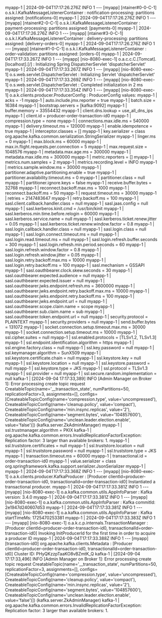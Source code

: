 myapp-1      | 2024-09-04T17:17:26.276Z  INFO 1 --- [myapp] [ntainer#0-0-C-1] o.s.k.l.KafkaMessageListenerContainer    : notification-processing: partitions assigned: [notifications-0]
myapp-1      | 2024-09-04T17:17:26.276Z  INFO 1 --- [myapp] [ntainer#2-0-C-1] o.s.k.l.KafkaMessageListenerContainer    : payment-processing: partitions assigned: [payments-0]
myapp-1      | 2024-09-04T17:17:26.276Z  INFO 1 --- [myapp] [ntainer#3-0-C-1] o.s.k.l.KafkaMessageListenerContainer    : delivery-processing: partitions assigned: [delivery-orders-0]
myapp-1      | 2024-09-04T17:17:26.276Z  INFO 1 --- [myapp] [ntainer#1-0-C-1] o.s.k.l.KafkaMessageListenerContainer    : order-validation: partitions assigned: [orders-0]
myapp-1      | 2024-09-04T17:17:33.267Z  INFO 1 --- [myapp] [nio-8080-exec-1] o.a.c.c.C.[Tomcat].[localhost].[/]       : Initializing Spring DispatcherServlet 'dispatcherServlet'
myapp-1      | 2024-09-04T17:17:33.267Z  INFO 1 --- [myapp] [nio-8080-exec-1] o.s.web.servlet.DispatcherServlet        : Initializing Servlet 'dispatcherServlet'
myapp-1      | 2024-09-04T17:17:33.269Z  INFO 1 --- [myapp] [nio-8080-exec-1] o.s.web.servlet.DispatcherServlet        : Completed initialization in 2 ms
myapp-1      | 2024-09-04T17:17:33.354Z  INFO 1 --- [myapp] [nio-8080-exec-1] o.a.k.clients.producer.ProducerConfig    : ProducerConfig values:
myapp-1      | 	acks = -1
myapp-1      | 	auto.include.jmx.reporter = true
myapp-1      | 	batch.size = 16384
myapp-1      | 	bootstrap.servers = [kafka:9092]
myapp-1      | 	buffer.memory = 33554432
myapp-1      | 	client.dns.lookup = use_all_dns_ips
myapp-1      | 	client.id = producer-order-transaction-id0
myapp-1      | 	compression.type = none
myapp-1      | 	connections.max.idle.ms = 540000
myapp-1      | 	delivery.timeout.ms = 120000
myapp-1      | 	enable.idempotence = true
myapp-1      | 	interceptor.classes = []
myapp-1      | 	key.serializer = class org.apache.kafka.common.serialization.StringSerializer
myapp-1      | 	linger.ms = 0
myapp-1      | 	max.block.ms = 60000
myapp-1      | 	max.in.flight.requests.per.connection = 5
myapp-1      | 	max.request.size = 1048576
myapp-1      | 	metadata.max.age.ms = 300000
myapp-1      | 	metadata.max.idle.ms = 300000
myapp-1      | 	metric.reporters = []
myapp-1      | 	metrics.num.samples = 2
myapp-1      | 	metrics.recording.level = INFO
myapp-1      | 	metrics.sample.window.ms = 30000
myapp-1      | 	partitioner.adaptive.partitioning.enable = true
myapp-1      | 	partitioner.availability.timeout.ms = 0
myapp-1      | 	partitioner.class = null
myapp-1      | 	partitioner.ignore.keys = false
myapp-1      | 	receive.buffer.bytes = 32768
myapp-1      | 	reconnect.backoff.max.ms = 1000
myapp-1      | 	reconnect.backoff.ms = 50
myapp-1      | 	request.timeout.ms = 30000
myapp-1      | 	retries = 2147483647
myapp-1      | 	retry.backoff.ms = 100
myapp-1      | 	sasl.client.callback.handler.class = null
myapp-1      | 	sasl.jaas.config = null
myapp-1      | 	sasl.kerberos.kinit.cmd = /usr/bin/kinit
myapp-1      | 	sasl.kerberos.min.time.before.relogin = 60000
myapp-1      | 	sasl.kerberos.service.name = null
myapp-1      | 	sasl.kerberos.ticket.renew.jitter = 0.05
myapp-1      | 	sasl.kerberos.ticket.renew.window.factor = 0.8
myapp-1      | 	sasl.login.callback.handler.class = null
myapp-1      | 	sasl.login.class = null
myapp-1      | 	sasl.login.connect.timeout.ms = null
myapp-1      | 	sasl.login.read.timeout.ms = null
myapp-1      | 	sasl.login.refresh.buffer.seconds = 300
myapp-1      | 	sasl.login.refresh.min.period.seconds = 60
myapp-1      | 	sasl.login.refresh.window.factor = 0.8
myapp-1      | 	sasl.login.refresh.window.jitter = 0.05
myapp-1      | 	sasl.login.retry.backoff.max.ms = 10000
myapp-1      | 	sasl.login.retry.backoff.ms = 100
myapp-1      | 	sasl.mechanism = GSSAPI
myapp-1      | 	sasl.oauthbearer.clock.skew.seconds = 30
myapp-1      | 	sasl.oauthbearer.expected.audience = null
myapp-1      | 	sasl.oauthbearer.expected.issuer = null
myapp-1      | 	sasl.oauthbearer.jwks.endpoint.refresh.ms = 3600000
myapp-1      | 	sasl.oauthbearer.jwks.endpoint.retry.backoff.max.ms = 10000
myapp-1      | 	sasl.oauthbearer.jwks.endpoint.retry.backoff.ms = 100
myapp-1      | 	sasl.oauthbearer.jwks.endpoint.url = null
myapp-1      | 	sasl.oauthbearer.scope.claim.name = scope
myapp-1      | 	sasl.oauthbearer.sub.claim.name = sub
myapp-1      | 	sasl.oauthbearer.token.endpoint.url = null
myapp-1      | 	security.protocol = PLAINTEXT
myapp-1      | 	security.providers = null
myapp-1      | 	send.buffer.bytes = 131072
myapp-1      | 	socket.connection.setup.timeout.max.ms = 30000
myapp-1      | 	socket.connection.setup.timeout.ms = 10000
myapp-1      | 	ssl.cipher.suites = null
myapp-1      | 	ssl.enabled.protocols = [TLSv1.2, TLSv1.3]
myapp-1      | 	ssl.endpoint.identification.algorithm = https
myapp-1      | 	ssl.engine.factory.class = null
myapp-1      | 	ssl.key.password = null
myapp-1      | 	ssl.keymanager.algorithm = SunX509
myapp-1      | 	ssl.keystore.certificate.chain = null
myapp-1      | 	ssl.keystore.key = null
myapp-1      | 	ssl.keystore.location = null
myapp-1      | 	ssl.keystore.password = null
myapp-1      | 	ssl.keystore.type = JKS
myapp-1      | 	ssl.protocol = TLSv1.3
myapp-1      | 	ssl.provider = null
myapp-1      | 	ssl.secure.random.implementation = null
kafka-1      | [2024-09-04 17:17:33,389] INFO [Admin Manager on Broker 1]: Error processing create topic request CreatableTopic(name='__transaction_state', numPartitions=50, replicationFactor=3, assignments=[], configs=[CreateableTopicConfig(name='compression.type', value='uncompressed'), CreateableTopicConfig(name='cleanup.policy', value='compact'), CreateableTopicConfig(name='min.insync.replicas', value='2'), CreateableTopicConfig(name='segment.bytes', value='104857600'), CreateableTopicConfig(name='unclean.leader.election.enable', value='false')]) (kafka.server.ZkAdminManager)
myapp-1      | 	ssl.trustmanager.algorithm = PKIX
kafka-1      | org.apache.kafka.common.errors.InvalidReplicationFactorException: Replication factor: 3 larger than available brokers: 1.
myapp-1      | 	ssl.truststore.certificates = null
myapp-1      | 	ssl.truststore.location = null
myapp-1      | 	ssl.truststore.password = null
myapp-1      | 	ssl.truststore.type = JKS
myapp-1      | 	transaction.timeout.ms = 60000
myapp-1      | 	transactional.id = order-transaction-id0
myapp-1      | 	value.serializer = class org.springframework.kafka.support.serializer.JsonSerializer
myapp-1      |
myapp-1      | 2024-09-04T17:17:33.368Z  INFO 1 --- [myapp] [nio-8080-exec-1] o.a.k.clients.producer.KafkaProducer     : [Producer clientId=producer-order-transaction-id0, transactionalId=order-transaction-id0] Instantiated a transactional producer.
myapp-1      | 2024-09-04T17:17:33.381Z  INFO 1 --- [myapp] [nio-8080-exec-1] o.a.kafka.common.utils.AppInfoParser     : Kafka version: 3.4.0
myapp-1      | 2024-09-04T17:17:33.381Z  INFO 1 --- [myapp] [nio-8080-exec-1] o.a.kafka.common.utils.AppInfoParser     : Kafka commitId: 2e1947d240607d53
myapp-1      | 2024-09-04T17:17:33.381Z  INFO 1 --- [myapp] [nio-8080-exec-1] o.a.kafka.common.utils.AppInfoParser     : Kafka startTimeMs: 1725470253381
myapp-1      | 2024-09-04T17:17:33.383Z  INFO 1 --- [myapp] [nio-8080-exec-1] o.a.k.c.p.internals.TransactionManager   : [Producer clientId=producer-order-transaction-id0, transactionalId=order-transaction-id0] Invoking InitProducerId for the first time in order to acquire a producer ID
myapp-1      | 2024-09-04T17:17:33.388Z  INFO 1 --- [myapp] [transaction-id0] org.apache.kafka.clients.Metadata        : [Producer clientId=producer-order-transaction-id0, transactionalId=order-transaction-id0] Cluster ID: PHyQKzzpTaaKO8vBZmtK_Q
kafka-1      | [2024-09-04 17:17:33,496] INFO [Admin Manager on Broker 1]: Error processing create topic request CreatableTopic(name='__transaction_state', numPartitions=50, replicationFactor=3, assignments=[], configs=[CreateableTopicConfig(name='compression.type', value='uncompressed'), CreateableTopicConfig(name='cleanup.policy', value='compact'), CreateableTopicConfig(name='min.insync.replicas', value='2'), CreateableTopicConfig(name='segment.bytes', value='104857600'), CreateableTopicConfig(name='unclean.leader.election.enable', value='false')]) (kafka.server.ZkAdminManager)
kafka-1      | org.apache.kafka.common.errors.InvalidReplicationFactorException: Replication factor: 3 larger than available brokers: 1.
